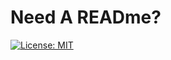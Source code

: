# Need A READme?



  [![License: MIT](https://img.shields.io/badge/License-MIT-yellow.svg)](https://opensource.org/licenses/MIT)